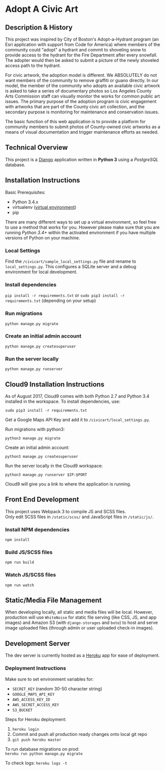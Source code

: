 # Adopt A Civic Art

## Description & History

This project was inspired by City of Boston's Adopt-a-Hydrant program (an Esri application with support from Code for America) where members of the community could "adopt" a hydrant and commit to shoveling snow to provide access to the hydrant for the Fire Department after every snowfall. The adopter would then be asked to submit a picture of the newly shoveled access path to the hydrant.

For civic artwork, the adoption model is different. We ABSOLUTELY do not want members of the community to remove graffiti or guano directly. In our model, the member of the community who adopts an available civic artwork is asked to take a series of documentary photos so Los Angeles County Arts Commission staff can visually monitor the works for common public art issues. The primary purpose of the adoption program is civic engagement with artworks that are part of the County civic art collection, and the secondary purpose is monitoring for maintenance and conservation issues.

The basic function of this web application is to provide a platform for community members to submit photos of County-owned civic artworks as a means of visual documentation and trigger maintenance efforts as needed.

## Technical Overview

This project is a [Django](https://www.djangoproject.com) application written in **Python 3** using a _PostgreSQL_ database.<br>

## Installation Instructions
Basic Prerequisites:<br>

* Python 3.4.x
* virtualenv ([virtual environment](https://docs.python.org/3/tutorial/venv.html))
* pip

There are many different ways to set up a virtual environment, so feel free to use a method that works for you. However please make sure that you are running *Python 3.4+* within the activated environment if you have multiple versions of Python on your machine.

### Local Settings
Find the `/civicart/sample_local_settings.py` file and rename to `local_settings.py`. This configures a SQLite server and a debug environment for local development.

### Install dependencies
`pip install -r requirements.txt` or `sudo pip3 install -r requirements.txt` (depending on your setup)

### Run migrations
`python manage.py migrate`

### Create an initial admin account
`python manage.py createsuperuser`

### Run the server locally
`python manage.py runserver`

## Cloud9 Installation Instructions

As of August 2017, Cloud9 comes with both Python 2.7 and Python 3.4 installed in the workspace.  To install dependencies, use:

`sudo pip3 install -r requirements.txt`

Get a Google Maps API Key and add it to `/civicart/local_settings.py`.

Run migrations with python3:

`python3 manage.py migrate`

Create an initial admin account:

`python3 manage.py createsuperuser`

Run the server locally in the Cloud9 workspace:

`python3 manage.py runserver $IP:$PORT`

Cloud9 will give you a link to where the application is running.

## Front End Development
This project uses Webpack 3 to compile JS and SCSS files.<br>
Only edit SCSS files in `/static/scss/` and JavaScript files in `/static/js/`.

### Install NPM dependencies
`npm install`

### Build JS/SCSS files
`npm run build`

### Watch JS/SCSS files
`npm run watch`

## Static/Media File Management
When developing locally, all static and media files will be local. However, production will use `WhiteNoise` for static file serving (like CSS, JS, and app images) and Amazon S3 (with `django-storages` and `boto`) to host and serve image uploaded files (through admin or user uploaded check-in images).

## Development Server
The dev server is currently hosted as a [Heroku](https://www.heroku.com/) app for ease of deployment.

### Deployment Instructions
Make sure to set environment variables for:

- `SECRET_KEY` (random 30-50 character string)
- `GOOGLE_MAPS_API_KEY`
- `AWS_ACCESS_KEY_ID`
- `AWS_SECRET_ACCESS_KEY`
- `S3_BUCKET`

Steps for Heroku deployment:

1. `heroku login`
2. Commit and push all production ready changes onto local git repo
3. `git push heroku master`

To run database migrations on prod:<br>
`heroku run python manage.py migrate`

To check logs:
`heroku logs -t`


